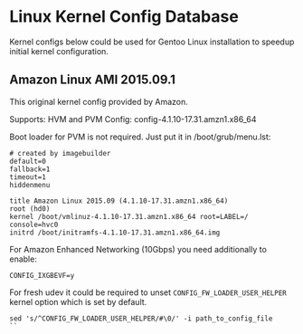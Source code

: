 Linux Kernel Config Database
============================

Kernel configs below could be used for Gentoo Linux installation to speedup initial kernel configuration.

Amazon Linux AMI 2015.09.1
--------------------------

This original kernel config provided by Amazon.

Supports: HVM and PVM
Config: config-4.1.10-17.31.amzn1.x86_64

Boot loader for PVM is not required. Just put it in /boot/grub/menu.lst:
```
# created by imagebuilder
default=0
fallback=1
timeout=1
hiddenmenu

title Amazon Linux 2015.09 (4.1.10-17.31.amzn1.x86_64)
root (hd0)
kernel /boot/vmlinuz-4.1.10-17.31.amzn1.x86_64 root=LABEL=/ console=hvc0 
initrd /boot/initramfs-4.1.10-17.31.amzn1.x86_64.img
```

For Amazon Enhanced Networking (10Gbps) you need additionally to enable:
```
CONFIG_IXGBEVF=y
```

For fresh udev it could be required to unset `CONFIG_FW_LOADER_USER_HELPER` kernel option which is set by default.

```
sed 's/^CONFIG_FW_LOADER_USER_HELPER/#\0/' -i path_to_config_file
``
